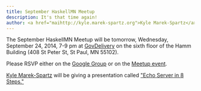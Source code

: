 ```yaml
---
title: September HaskellMN Meetup
description: It's that time again!
author: <a href="maihttp://kyle.marek-spartz.org">Kyle Marek-Spartz</a>
---
```


The September HaskellMN Meetup will be tomorrow, Wednesday, September 24,
2014, 7-9 pm at [GovDelivery](https://www.govdelivery.com/) on the
sixth floor of the Hamm Building (408 St Peter St, St Paul, MN 55102).

Please RSVP either on the
[Google Group](https://groups.google.com/forum/#!forum/haskellmn)
or on the
[Meetup event](https://www.meetup.com/HaskellMN/events/204643112/).

[Kyle Marek-Spartz](http://kyle.marek-spartz.org) will be giving a presentation called ["Echo Server in 8 Steps."](https://github.com/HaskellMN/haskell-mn-presentations/tree/master/2014/09/echo-server)
